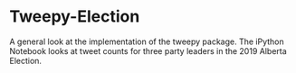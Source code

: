 # Tweepy-Election
A general look at the implementation of the tweepy package. The iPython Notebook looks at tweet counts for three party leaders in the 2019 Alberta Election.
